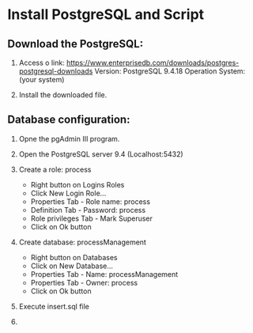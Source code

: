 # Install PostgreSQL and Script

## Download the PostgreSQL:
1. Access o link: https://www.enterprisedb.com/downloads/postgres-postgresql-downloads
	Version: PostgreSQL 9.4.18
	Operation System: (your system)
	
2. Install the downloaded file.


## Database configuration:
1. Opne the pgAdmin III program.

2. Open the PostgreSQL server 9.4 (Localhost:5432)

3. Create a role: process
	* Right button on Logins Roles 
	* Click New Login Role...
	* Properties Tab - Role name: process
	* Definition Tab - Password: process 
	* Role privileges Tab - Mark Superuser
	* Click on Ok button
	
4. Create database: processManagement
	* Right button on Databases
	* Click on New Database...
	* Properties Tab - Name: processManagement
	* Properties Tab - Owner: process
	* Click on Ok button

5. Execute insert.sql file

6. 